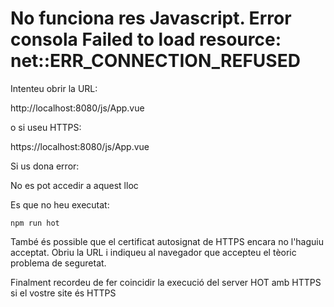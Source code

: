# No funciona res Javascript. Error consola Failed to load resource: net::ERR_CONNECTION_REFUSED

Intenteu obrir la URL: 

 http://localhost:8080/js/App.vue
 
o si useu HTTPS:

 https://localhost:8080/js/App.vue
 
Si us dona error:

No es pot accedir a aquest lloc

Es que no heu executat:

```
npm run hot
```

També és possible que el certificat autosignat de HTTPS encara no l'haguiu acceptat. Obriu la URL i indiqueu al navegador que 
accepteu el tèoric problema de seguretat.

Finalment recordeu de fer coincidir la execució del server HOT amb HTTPS si el vostre site és HTTPS
